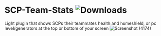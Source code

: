 # SCP-Team-Stats ![Downloads](https://img.shields.io/github/downloads/morgana-x/SCP-Team-Stats/total)

Light plugin that shows SCPs their teammates health and humeshield, or pc level/generators at the top or bottom of your screen
![Screenshot (4174)](https://github.com/morgana-x/SCP-Team-Stats/assets/89588301/762e858c-8ef6-4ad6-838c-f6ed974a309e)
